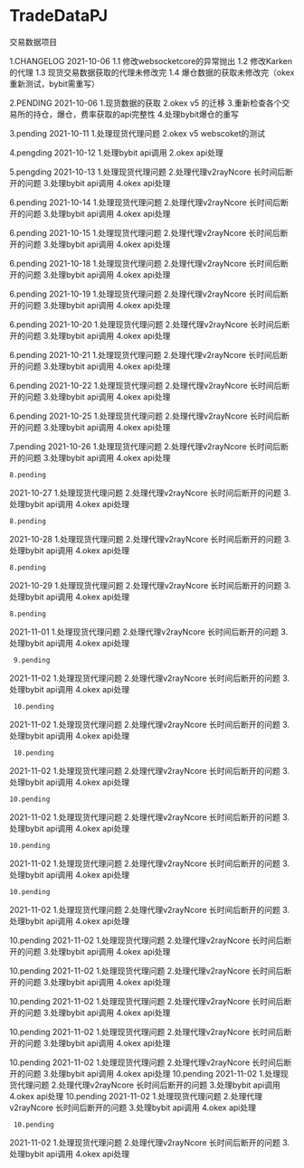 # TradeDataPJ
交易数据项目

1.CHANGELOG
  2021-10-06
  1.1 修改websocketcore的异常抛出
  1.2 修改Karken的代理
  1.3 现货交易数据获取的代理未修改完
  1.4 爆仓数据的获取未修改完（okex重新测试，bybit需重写）
  
  


2.PENDING
 2021-10-06
 1.现货数据的获取
 2.okex v5 的迁移
 3.重新检查各个交易所的持仓，爆仓，费率获取的api完整性
 4.处理bybit爆仓的重写
 
 
 3.pending
 2021-10-11
 1.处理现货代理问题
 2.okex v5 webscoket的测试
 
 
 4.pengding
 2021-10-12
 1.处理bybit api调用
 2.okex api处理
 
 
 5.pengding 
 2021-10-13
 1.处理现货代理问题
 2.处理代理v2rayNcore 长时间后断开的问题
 3.处理bybit api调用
 4.okex api处理
 
 
 6.pending
 2021-10-14
 1.处理现货代理问题
 2.处理代理v2rayNcore 长时间后断开的问题
 3.处理bybit api调用
 4.okex api处理
 
 
 6.pending
 2021-10-15
 1.处理现货代理问题
 2.处理代理v2rayNcore 长时间后断开的问题
 3.处理bybit api调用
 4.okex api处理
 
 
  6.pending
 2021-10-18
 1.处理现货代理问题
 2.处理代理v2rayNcore 长时间后断开的问题
 3.处理bybit api调用
 4.okex api处理
 
 
  6.pending
 2021-10-19
 1.处理现货代理问题
 2.处理代理v2rayNcore 长时间后断开的问题
 3.处理bybit api调用
 4.okex api处理
 
 
   6.pending
 2021-10-20
 1.处理现货代理问题
 2.处理代理v2rayNcore 长时间后断开的问题
 3.处理bybit api调用
 4.okex api处理
 
 
  
 
   6.pending
 2021-10-21
 1.处理现货代理问题
 2.处理代理v2rayNcore 长时间后断开的问题
 3.处理bybit api调用
 4.okex api处理
 
   6.pending
 2021-10-22
 1.处理现货代理问题
 2.处理代理v2rayNcore 长时间后断开的问题
 3.处理bybit api调用
 4.okex api处理
 
  6.pending
 2021-10-25
 1.处理现货代理问题
 2.处理代理v2rayNcore 长时间后断开的问题
 3.处理bybit api调用
 4.okex api处理
 
   7.pending
 2021-10-26
 1.处理现货代理问题
 2.处理代理v2rayNcore 长时间后断开的问题
 3.处理bybit api调用
 4.okex api处理
 
 
    8.pending
 2021-10-27
 1.处理现货代理问题
 2.处理代理v2rayNcore 长时间后断开的问题
 3.处理bybit api调用
 4.okex api处理
 
  
    8.pending
 2021-10-28
 1.处理现货代理问题
 2.处理代理v2rayNcore 长时间后断开的问题
 3.处理bybit api调用
 4.okex api处理
 
   
    8.pending
 2021-10-29
 1.处理现货代理问题
 2.处理代理v2rayNcore 长时间后断开的问题
 3.处理bybit api调用
 4.okex api处理
 
    8.pending
 2021-11-01
 1.处理现货代理问题
 2.处理代理v2rayNcore 长时间后断开的问题
 3.处理bybit api调用
 4.okex api处理
 
 
     9.pending
 2021-11-02
 1.处理现货代理问题
 2.处理代理v2rayNcore 长时间后断开的问题
 3.处理bybit api调用
 4.okex api处理
 
     10.pending
 2021-11-02
 1.处理现货代理问题
 2.处理代理v2rayNcore 长时间后断开的问题
 3.处理bybit api调用
 4.okex api处理
 
 
 
     10.pending
 2021-11-02
 1.处理现货代理问题
 2.处理代理v2rayNcore 长时间后断开的问题
 3.处理bybit api调用
 4.okex api处理
 
 
    10.pending
 2021-11-02
 1.处理现货代理问题
 2.处理代理v2rayNcore 长时间后断开的问题
 3.处理bybit api调用
 4.okex api处理
 
 
    10.pending
 2021-11-02
 1.处理现货代理问题
 2.处理代理v2rayNcore 长时间后断开的问题
 3.处理bybit api调用
 4.okex api处理
 
  
    10.pending
 2021-11-02
 1.处理现货代理问题
 2.处理代理v2rayNcore 长时间后断开的问题
 3.处理bybit api调用
 4.okex api处理
 
  10.pending
 2021-11-02
 1.处理现货代理问题
 2.处理代理v2rayNcore 长时间后断开的问题
 3.处理bybit api调用
 4.okex api处理
 
 
 
   10.pending
 2021-11-02
 1.处理现货代理问题
 2.处理代理v2rayNcore 长时间后断开的问题
 3.处理bybit api调用
 4.okex api处理
 
 
 
 
   10.pending
 2021-11-02
 1.处理现货代理问题
 2.处理代理v2rayNcore 长时间后断开的问题
 3.处理bybit api调用
 4.okex api处理
  
   10.pending
 2021-11-02
 1.处理现货代理问题
 2.处理代理v2rayNcore 长时间后断开的问题
 3.处理bybit api调用
 4.okex api处理
 
 
  10.pending
 2021-11-02
 1.处理现货代理问题
 2.处理代理v2rayNcore 长时间后断开的问题
 3.处理bybit api调用
 4.okex api处理
   10.pending
 2021-11-02
 1.处理现货代理问题
 2.处理代理v2rayNcore 长时间后断开的问题
 3.处理bybit api调用
 4.okex api处理
    10.pending
 2021-11-02
 1.处理现货代理问题
 2.处理代理v2rayNcore 长时间后断开的问题
 3.处理bybit api调用
 4.okex api处理
 
     10.pending
 2021-11-02
 1.处理现货代理问题
 2.处理代理v2rayNcore 长时间后断开的问题
 3.处理bybit api调用
 4.okex api处理
 
 